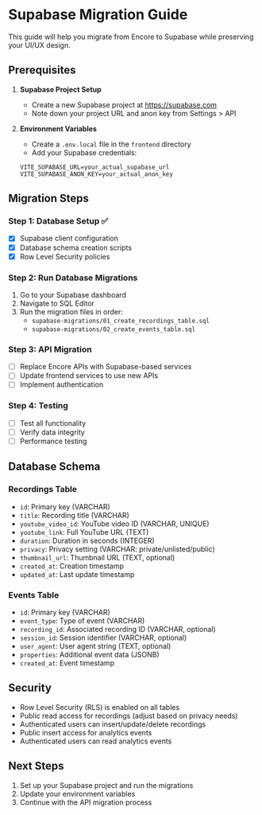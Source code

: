 # Supabase Migration Guide

This guide will help you migrate from Encore to Supabase while preserving your UI/UX design.

## Prerequisites

1. **Supabase Project Setup**
   - Create a new Supabase project at https://supabase.com
   - Note down your project URL and anon key from Settings > API

2. **Environment Variables**
   - Create a `.env.local` file in the `frontend` directory
   - Add your Supabase credentials:
   ```
   VITE_SUPABASE_URL=your_actual_supabase_url
   VITE_SUPABASE_ANON_KEY=your_actual_anon_key
   ```

## Migration Steps

### Step 1: Database Setup ✅
- [x] Supabase client configuration
- [x] Database schema creation scripts
- [x] Row Level Security policies

### Step 2: Run Database Migrations
1. Go to your Supabase dashboard
2. Navigate to SQL Editor
3. Run the migration files in order:
   - `supabase-migrations/01_create_recordings_table.sql`
   - `supabase-migrations/02_create_events_table.sql`

### Step 3: API Migration
- [ ] Replace Encore APIs with Supabase-based services
- [ ] Update frontend services to use new APIs
- [ ] Implement authentication

### Step 4: Testing
- [ ] Test all functionality
- [ ] Verify data integrity
- [ ] Performance testing

## Database Schema

### Recordings Table
- `id`: Primary key (VARCHAR)
- `title`: Recording title (VARCHAR)
- `youtube_video_id`: YouTube video ID (VARCHAR, UNIQUE)
- `youtube_link`: Full YouTube URL (TEXT)
- `duration`: Duration in seconds (INTEGER)
- `privacy`: Privacy setting (VARCHAR: private/unlisted/public)
- `thumbnail_url`: Thumbnail URL (TEXT, optional)
- `created_at`: Creation timestamp
- `updated_at`: Last update timestamp

### Events Table
- `id`: Primary key (VARCHAR)
- `event_type`: Type of event (VARCHAR)
- `recording_id`: Associated recording ID (VARCHAR, optional)
- `session_id`: Session identifier (VARCHAR, optional)
- `user_agent`: User agent string (TEXT, optional)
- `properties`: Additional event data (JSONB)
- `created_at`: Event timestamp

## Security

- Row Level Security (RLS) is enabled on all tables
- Public read access for recordings (adjust based on privacy needs)
- Authenticated users can insert/update/delete recordings
- Public insert access for analytics events
- Authenticated users can read analytics events

## Next Steps

1. Set up your Supabase project and run the migrations
2. Update your environment variables
3. Continue with the API migration process


